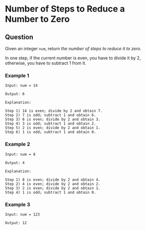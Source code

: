 # Number of Steps to Reduce a Number to Zero

## Question

Given an integer ```num```,
return _the number of steps to reduce it to zero_.

In one step, if the current number is even,
you have to divide it by 2,
otherwise,
you have to subtract 1 from it.

### Example 1

```text
Input: num = 14

Output: 6

Explanation: 

Step 1) 14 is even; divide by 2 and obtain 7. 
Step 2) 7 is odd; subtract 1 and obtain 6.
Step 3) 6 is even; divide by 2 and obtain 3. 
Step 4) 3 is odd; subtract 1 and obtain 2. 
Step 5) 2 is even; divide by 2 and obtain 1. 
Step 6) 1 is odd; subtract 1 and obtain 0.
```

### Example 2

```text
Input: num = 8

Output: 4

Explanation: 

Step 1) 8 is even; divide by 2 and obtain 4. 
Step 2) 4 is even; divide by 2 and obtain 2. 
Step 3) 2 is even; divide by 2 and obtain 1. 
Step 4) 1 is odd; subtract 1 and obtain 0.
```

### Example 3

```text
Input: num = 123

Output: 12
```

